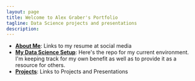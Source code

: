 ```yaml
---
layout: page
title: Welcome to Alex Graber's Portfolio
tagline: Data Science projects and presentations
description: 
---
```


* [**About Me**](pages/about.html): Links to my resume at social media  
* [**My Data Science Setup**](ml_setup): Here's the repo for my current environment.  I'm keeping track for my own benefit as well as to provide it as a resource for others.
* [**Projects**](pages/project_portfolio.html): Links to Projects and Presentations
